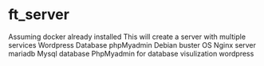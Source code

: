 # ft_server
Assuming docker already installed
This will create a server with multiple services Wordpress Database phpMyadmin
Debian buster OS
Nginx server
mariadb Mysql database
PhpMyadmin for database visulization
wordpress 
